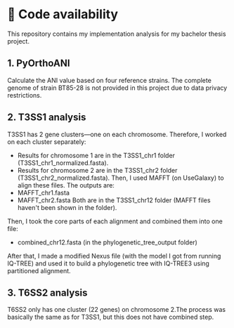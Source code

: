 # 🧬 Code availability

This repository contains my implementation analysis for my bachelor thesis project. 

## 1. PyOrthoANI
Calculate the ANI value based on four reference strains. The complete genome of strain BT85-28 is not provided in this project due to data privacy restrictions.

## 2. T3SS1 analysis

T3SS1 has 2 gene clusters—one on each chromosome. Therefore, I worked on each cluster separately:
+ Results for chromosome 1 are in the T3SS1_chr1 folder (T3SS1_chr1_normalized.fasta).
+ Results for chromosome 2 are in the T3SS1_chr2 folder (T3SS1_chr2_normalized.fasta).
Then, I used MAFFT (on UseGalaxy) to align these files. The outputs are:
+ MAFFT_chr1.fasta
+ MAFFT_chr2.fasta
Both are in the T3SS1_chr12 folder (MAFFT files haven't been shown in the folder).

Then, I took the core parts of each alignment and combined them into one file:
+ combined_chr12.fasta (in the phylogenetic_tree_output folder)

After that, I made a modified Nexus file (with the model I got from running IQ-TREE) and used it to build a phylogenetic tree with IQ-TREE3 using partitioned alignment.

## 3. T6SS2 analysis
T6SS2 only has one cluster (22 genes) on chromosome 2.The process was basically the same as for T3SS1, but this does not have combined step.
